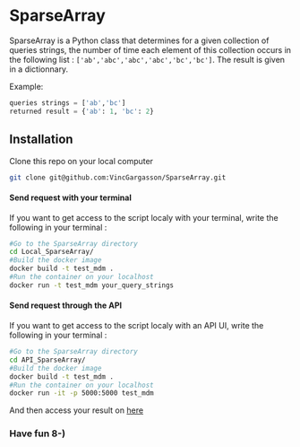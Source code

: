 # SparseArray

SparseArray is a Python class that determines for a given collection of queries strings, the number of time each element of this collection occurs in the following list : `['ab','abc','abc','abc','bc','bc']`. 
 The result is given in a dictionnary.


Example: 
```python
queries strings = ['ab','bc']
returned result = {'ab': 1, 'bc': 2}
```

## Installation

Clone this repo on your local computer
```bash
git clone git@github.com:VincGargasson/SparseArray.git
```


#### Send request with your terminal

If you want to get access to the script localy with your terminal, write the following in your terminal :


```bash
#Go to the SparseArray directory
cd Local_SparseArray/
#Build the docker image
docker build -t test_mdm .
#Run the container on your localhost
docker run -t test_mdm your_query_strings
```

#### Send request through the API

If you want to get access to the script localy with an API UI, write the following in your terminal :

```bash
#Go to the SparseArray directory
cd API_SparseArray/
#Build the docker image
docker build -t test_mdm .
#Run the container on your localhost
docker run -it -p 5000:5000 test_mdm
```
And then access your result on [here](http://0.0.0.0:5000/docs.html)

### Have fun 8-)
